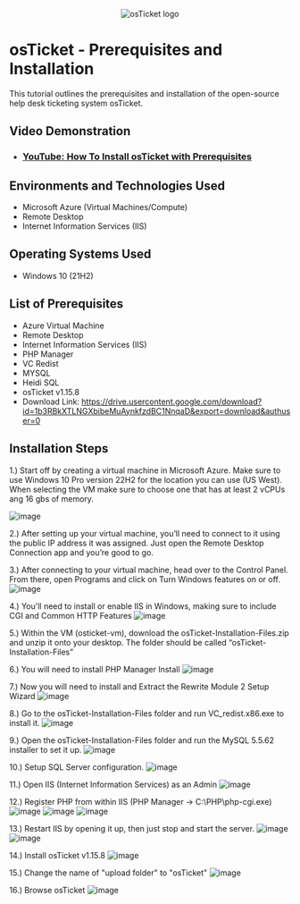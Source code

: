 <p align="center">
<img src="https://i.imgur.com/Clzj7Xs.png" alt="osTicket logo"/>
</p>

<h1>osTicket - Prerequisites and Installation</h1>
This tutorial outlines the prerequisites and installation of the open-source help desk ticketing system osTicket.<br />


<h2>Video Demonstration</h2>

- ### [YouTube: How To Install osTicket with Prerequisites](https://www.youtube.com)

<h2>Environments and Technologies Used</h2>

- Microsoft Azure (Virtual Machines/Compute)
- Remote Desktop
- Internet Information Services (IIS)

<h2>Operating Systems Used </h2>

- Windows 10</b> (21H2)

<h2>List of Prerequisites</h2>

- Azure Virtual Machine
- Remote Desktop
- Internet Information Services (IIS)
- PHP Manager
- VC Redist
- MYSQL
- Heidi SQL
- osTicket v1.15.8
- Download Link: https://drive.usercontent.google.com/download?id=1b3RBkXTLNGXbibeMuAynkfzdBC1NnqaD&export=download&authuser=0

<h2>Installation Steps</h2>

1.) Start off  by creating a virtual machine in Microsoft Azure. Make sure to use Windows 10 Pro version 22H2 for the location you can use (US West). When selecting the VM make sure to choose one that has at least 2 vCPUs ang 16 gbs of memory.

![image](https://github.com/user-attachments/assets/b737b17a-a96c-4452-9ae6-f1432f4e5c1c)


2.) After setting up your virtual machine, you’ll need to connect to it using the public IP address it was assigned. Just open the Remote Desktop Connection app and you’re good to go.

3.) After connecting to your virtual machine, head over to the Control Panel. From there, open Programs and click on Turn Windows features on or off.
![image](https://github.com/user-attachments/assets/ea88f70f-0e33-4fbf-88e7-0b9076e9f7dc)

4.) You'll need to install or enable IIS in Windows, making sure to include CGI and Common HTTP Features
![image](https://github.com/user-attachments/assets/9a67e5c4-c8b0-4ac4-98cb-2da2859fca4e)

5.) Within the VM (osticket-vm), download the osTicket-Installation-Files.zip and unzip it onto your desktop. The folder should be called “osTicket-Installation-Files”

6.) You will need to install PHP Manager Install
![image](https://github.com/user-attachments/assets/07a1cf4f-cb8e-4cd7-928f-a3f9aad6fbdc)

7.) Now you will need to install and Extract the Rewrite Module 2 Setup Wizard
![image](https://github.com/user-attachments/assets/1c6c3f10-f204-45f5-8c82-1f5f7ea757f0)

8.) Go to the osTicket-Installation-Files folder and run VC_redist.x86.exe to install it.
![image](https://github.com/user-attachments/assets/c209a261-0710-4fe3-a1d6-94ca6fd2d898)

9.) Open the osTicket-Installation-Files folder and run the MySQL 5.5.62 installer to set it up.
![image](https://github.com/user-attachments/assets/a1568a85-64bd-4198-8e72-6341a7b18542)

10.) Setup SQL Server configuration.
![image](https://github.com/user-attachments/assets/e2507ce5-8e8d-4572-a824-4b00f8a4f44d)

11.) Open IIS (Internet Information Services) as an Admin
![image](https://github.com/user-attachments/assets/549165a4-72cf-4b28-912c-a95e376b04af)

12.) Register PHP from within IIS (PHP Manager -> C:\PHP\php-cgi.exe)
![image](https://github.com/user-attachments/assets/cd99b35a-1679-4cb1-949a-e8ecfc8db453)
![image](https://github.com/user-attachments/assets/7b9704fa-60db-4307-a033-1ec19e2e070c)
![image](https://github.com/user-attachments/assets/228444f9-3565-4a94-b4a1-82490304dae2)

13.) Restart IIS by opening it up, then just stop and start the server.
![image](https://github.com/user-attachments/assets/ff15a1b5-df04-4bcd-9fd0-c689ebc45776)
![image](https://github.com/user-attachments/assets/365eda83-0ae8-40aa-a851-b0824832d5a6)

14.) Install osTicket v1.15.8
![image](https://github.com/user-attachments/assets/0c57238e-3a5b-48a6-86b0-d37283e35ef8)

15.) Change the name of "upload folder" to "osTicket"
![image](https://github.com/user-attachments/assets/0ccbfa71-d3bd-44ae-b186-06661c80b324)

16.) Browse osTicket
![image](https://github.com/user-attachments/assets/89f842b9-ec2d-4197-a05b-b593c2994a73)



















